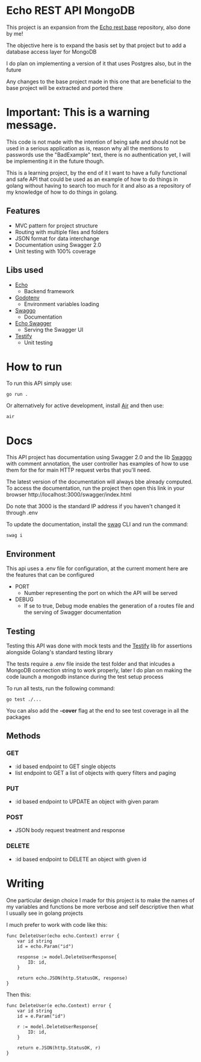 # Echo REST API MongoDB

This project is an expansion from the [Echo rest base](https://github.com/joaoschoen/rest-echo-base-api) repository, also done by me!

The objective here is to expand the basis set by that project but to add a database access layer for MongoDB

I do plan on implementing a version of it that uses Postgres also, but in the future

Any changes to the base project made in this one that are beneficial to the base project will be extracted and ported there

# **Important:** This is a warning message.

This code is not made with the intention of being safe and should not be used in a serious application as is, reason why all the mentions to passwords use the "BadExample" text, there is no authentication yet, I will be implementing it in the future though.

This is a learning project, by the end of it I want to have a fully functional and safe API that could be used as an example of how to do things in golang without having to search too much for it and also as a repository of my knowledge of how to do things in golang.

## Features

- MVC pattern for project structure
- Routing with multiple files and folders
- JSON format for data interchange
- Documentation using Swagger 2.0
- Unit testing with 100% coverage

## Libs used

- [Echo](https://github.com/labstack/echo)  
    - Backend framework
- [Godotenv](https://github.com/joho/godotenv)
    - Environment variables loading
- [Swaggo](https://github.com/swaggo/swag)
    - Documentation
- [Echo Swagger](https://github.com/swaggo/echo-swagger)
    - Serving the Swagger UI
- [Testify](https://github.com/stretchr/testify)
    - Unit testing 
    
# How to run

To run this API simply use:

```
go run .
```

Or alternatively for active development, install [Air](https://github.com/cosmtrek/air) and then use:

```
air
```

# Docs

This API project has documentation using Swagger 2.0 and the lib [Swaggo](https://github.com/swaggo/swag) with comment annotation, the user controller has examples of how to use them for the for main HTTP request verbs that you'll need. 

The latest version of the documentation will always bbe already computed. To access the documentation, run the project then open this link in your browser http://localhost:3000/swagger/index.html 

Do note that 3000 is the standard IP address if you haven't changed it through .env

To update the documentation, install the [swag](https://github.com/swaggo/swag) CLI and run the command: 
```
swag i
```

## Environment

This api uses a .env file for configuration, at the current moment here are the features that can be configured

- PORT
    - Number representing the port on which the API will be served
- DEBUG
    - If se to true, Debug mode enables the generation of a routes file and the serving of Swagger documentation

## Testing

Testing this API was done with mock tests and the [Testify](https://github.com/stretchr/testify) lib for assertions alongside Golang's standard testing library

The tests require a .env file inside the test folder and that inlcudes a MongoDB connection string to work properly, later I do plan on making the code launch a mongodb instance during the test setup process

To run all tests, run the following command: 
```
go test ./... 
```

You can also add the **-cover** flag at the end to see test coverage in all the packages

## Methods

### GET

- :id based endpoint to GET single objects
- list endpoint to GET a list of objects with query filters and paging

### PUT

- :id based endpoint to UPDATE an object with given param

### POST

- JSON body request treatment and response

### DELETE

- :id based endpoint to DELETE an object with given id

# Writing

One particular design choice I made for this project is to make the names of my variables and functions be more verbose and self descriptive then what I usually see in golang projects 

I much prefer to work with code like this: 
```
func DeleteUser(echo echo.Context) error {
	var id string
	id = echo.Param("id")

	response := model.DeleteUserResponse{
		ID: id,
	}

	return echo.JSON(http.StatusOK, response)
}
```
Then this:
```
func DeleteUser(e echo.Context) error {
	var id string
	id = e.Param("id")

	r := model.DeleteUserResponse{
		ID: id,
	}

	return e.JSON(http.StatusOK, r)
}
```
